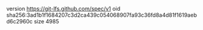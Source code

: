 version https://git-lfs.github.com/spec/v1
oid sha256:3ad1b1f1684207c3d2ca439c054068907fa93c36fd8a4d81f1619aebd6c2960c
size 4985

